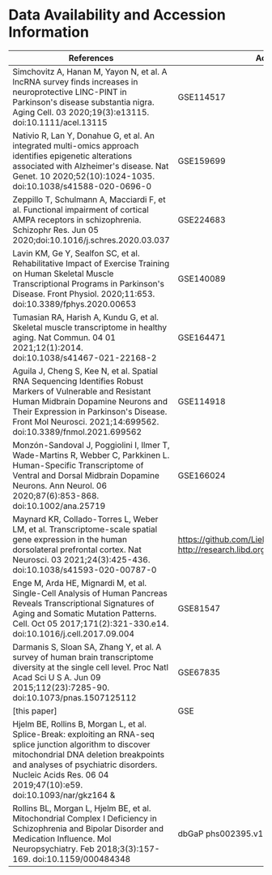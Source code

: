 # Data Availability and Accession Information


| References | Accession Information | 
| --------------- | --------------- | 
| Simchovitz A, Hanan M, Yayon N, et al. A lncRNA survey finds increases in neuroprotective LINC-PINT in Parkinson's disease substantia nigra. Aging Cell. 03 2020;19(3):e13115. doi:10.1111/acel.13115 | GSE114517 | 
| Nativio R, Lan Y, Donahue G, et al. An integrated multi-omics approach identifies epigenetic alterations associated with Alzheimer's disease. Nat Genet. 10 2020;52(10):1024-1035. doi:10.1038/s41588-020-0696-0 | GSE159699 | 
| Zeppillo T, Schulmann A, Macciardi F, et al. Functional impairment of cortical AMPA receptors in schizophrenia. Schizophr Res. Jun 05 2020;doi:10.1016/j.schres.2020.03.037 | GSE224683 | 
| Lavin KM, Ge Y, Sealfon SC, et al. Rehabilitative Impact of Exercise Training on Human Skeletal Muscle Transcriptional Programs in Parkinson's Disease. Front Physiol. 2020;11:653. doi:10.3389/fphys.2020.00653 | GSE140089 | 
| Tumasian RA, Harish A, Kundu G, et al. Skeletal muscle transcriptome in healthy aging. Nat Commun. 04 01 2021;12(1):2014. doi:10.1038/s41467-021-22168-2 | GSE164471 | 
| Aguila J, Cheng S, Kee N, et al. Spatial RNA Sequencing Identifies Robust Markers of Vulnerable and Resistant Human Midbrain Dopamine Neurons and Their Expression in Parkinson's Disease. Front Mol Neurosci. 2021;14:699562. doi:10.3389/fnmol.2021.699562 | GSE114918 | 
| Monzón-Sandoval J, Poggiolini I, Ilmer T, Wade-Martins R, Webber C, Parkkinen L. Human-Specific Transcriptome of Ventral and Dorsal Midbrain Dopamine Neurons. Ann Neurol. 06 2020;87(6):853-868. doi:10.1002/ana.25719 | GSE166024 | 
| Maynard KR, Collado-Torres L, Weber LM, et al. Transcriptome-scale spatial gene expression in the human dorsolateral prefrontal cortex. Nat Neurosci. 03 2021;24(3):425-436. doi:10.1038/s41593-020-00787-0 | https://github.com/LieberInstitute/HumanPilot & http://research.libd.org/globus/jhpce_HumanPilot10x/index.html | 
| Enge M, Arda HE, Mignardi M, et al. Single-Cell Analysis of Human Pancreas Reveals Transcriptional Signatures of Aging and Somatic Mutation Patterns. Cell. Oct 05 2017;171(2):321-330.e14. doi:10.1016/j.cell.2017.09.004 | GSE81547 | 
| Darmanis S, Sloan SA, Zhang Y, et al. A survey of human brain transcriptome diversity at the single cell level. Proc Natl Acad Sci U S A. Jun 09 2015;112(23):7285-90. doi:10.1073/pnas.1507125112 | GSE67835 | 
| [this paper] | GSE | 
| Hjelm BE, Rollins B, Morgan L, et al. Splice-Break: exploiting an RNA-seq splice junction algorithm to discover mitochondrial DNA deletion breakpoints and analyses of psychiatric disorders. Nucleic Acids Res. 06 04 2019;47(10):e59. doi:10.1093/nar/gkz164 & 
Rollins BL, Morgan L, Hjelm BE, et al. Mitochondrial Complex I Deficiency in Schizophrenia and Bipolar Disorder and Medication Influence. Mol Neuropsychiatry. Feb 2018;3(3):157-169. doi:10.1159/000484348 | dbGaP phs002395.v1.p1 | 
